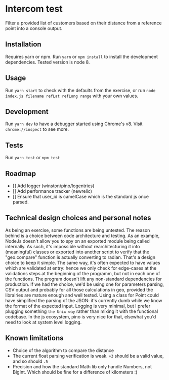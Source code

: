 # Intercom test
Filter a provided list of customers based on their distance from a reference point into a console output.

## Installation
Requires yarn or npm. Run `yarn` or `npm install` to install the development dependencies.
Tested version is node 8.

## Usage
Run `yarn start` to check with the defaults from the exercise, or run `node index.js filename refLat refLong range` with your own values.

## Development
Run `yarn dev` to have a debugger started using Chrome's v8. Visit `chrome://inspect` to see more.

## Tests
Run `yarn test` or `npm test`

## Roadmap
 - [] Add logger (winston/pino/logentries)
 - [] Add performance tracker (newrelic)
 - [] Ensure that user_id is camelCase which is the standard js once parsed. 

## Technical design choices and personal notes
As being an exercise, some functions are being untested. The reason behind is a choice between code architecture and testing. As an example, NodeJs doesn't allow you to spy on an exported module being called internally. As such, it's impossible without rearchitecturing it into (meaningful) classes or exported into another script to verify that the "geo.compare" function is actually converting to radian.
That's a design choice to keep it simple.
The same way, it's often expected to have values which are validated at entry: hence we only check for edge-cases at the validations steps at the beginning of the programm, but not in each one of the functions.
The program doesn't lift any non-standard dependencies for production. If we had the choice, we'd be using one for parameters parsing, CSV output and probably for all those calculations in geo, provided the librairies are mature enough and well tested.
Using a class for Point could have simplified the parsing of the JSON: it's currently dumb while we know the format of the expected input.
Logging is very minimal, but I prefer plugging something `the Unix way` rather than mixing it with the functional codebase. In the js ecosystem, pino is very nice for that, elsewhat you'd need to look at system level logging.


## Known limitations
 - Choice of the algorithm to compare the distance
 - The current float parsing verification is weak. `+3` should be a valid value, and so should `.5`
 - Precision and how the standard Math lib only handle Numbers, not BigInt. Which should be fine for a difference of kilometers :)
